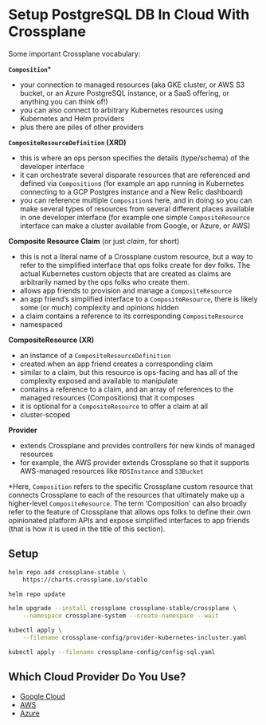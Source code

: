 # Setup PostgreSQL DB In Cloud With Crossplane

Some important Crossplane vocabulary:

**`Composition`***
* your connection to managed resources (aka GKE cluster, or AWS S3 bucket, or an Azure PostgreSQL instance, or a SaaS offering, or anything you can think of!)
* you can also connect to arbitrary Kubernetes resources using Kubernetes and Helm providers
* plus there are piles of other providers

**`CompositeResourceDefinition` (XRD)**
* this is where an ops person specifies the details (type/schema) of the developer interface
* it can orchestrate several disparate resources that are referenced and defined via `Composition`s (for example an app running in Kubernetes connecting to a GCP Postgres instance and a New Relic dashboard)
* you can reference multiple `Composition`s here, and in doing so you can make several types of resources from several different places available in one developer interface (for example one simple `CompositeResource` interface can make a cluster available from Google, or Azure, or AWS)

**Composite Resource Claim** (or just *claim*, for short)
* this is not a literal name of a Crossplane custom resource, but a way to refer to the simplified interface that ops folks create for dev folks. The actual Kubernetes custom objects that are created as claims are arbitrarily named by the ops folks who create them.
* allows app friends to provision and manage a `CompositeResource`
* an app friend’s simplified interface to a `CompositeResource`, there is likely some (or much) complexity and opinions hidden
* a claim contains a reference to its corresponding `CompositeResource`
* namespaced

**CompositeResource (XR)**
* an instance of a `CompositeResourceDefinition`
* created when an app friend creates a corresponding claim
* similar to a claim, but this resource is ops-facing and has all of the complexity exposed and available to manipulate
* contains a reference to a claim, and an array of references to the managed resources (Compositions) that it composes
* it is optional for a `CompositeResource` to offer a claim at all
* cluster-scoped

**Provider**
* extends Crossplane and provides controllers for new kinds of managed resources
* for example, the AWS provider extends Crossplane so that it supports AWS-managed resources like `RDSInstance` and `S3Bucket`

*Here, `Composition` refers to the specific Crossplane custom resource that connects Crossplane to each of the resources that ultimately make up a higher-level `CompositeResource`. The term ‘Composition’ can also broadly refer to the feature of Crossplane that allows ops folks to define their own opinionated platform APIs and expose simplified interfaces to app friends (that is how it is used in the title of this section).

## Setup

```bash
helm repo add crossplane-stable \
    https://charts.crossplane.io/stable

helm repo update

helm upgrade --install crossplane crossplane-stable/crossplane \
    --namespace crossplane-system --create-namespace --wait

kubectl apply \
    --filename crossplane-config/provider-kubernetes-incluster.yaml

kubectl apply --filename crossplane-config/config-sql.yaml
```

## Which Cloud Provider Do You Use?

* [Google Cloud](crossplane-google.md)
* [AWS](crossplane-aws.md)
* [Azure](crossplane-azure.md)